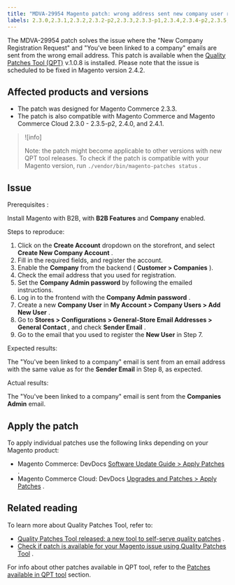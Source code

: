 ```yaml
---
title: "MDVA-29954 Magento patch: wrong address sent new company user registration email"
labels: 2.3.0,2.3.1,2.3.2,2.3.2-p2,2.3.3,2.3.3-p1,2.3.4,2.3.4-p2,2.3.5,2.3.5-p1,2.3.5-p2,2.4.0,2.4.1,B2B features,Companies Admin,QPT 1.0.8,QPT patches,Magento Commerce,Magento Commerce Cloud,Quality Patches Tool,New Company Registration Request,email address,sender email,user
---
```


The MDVA-29954 patch solves the issue where the "New Company Registration Request" and "You've been linked to a company" emails are sent from the wrong email address. This patch is available when the [Quality Patches Tool (QPT)](https://devdocs.magento.com/guides/v2.4/comp-mgr/patching.html#mqp) v.1.0.8 is installed. Please note that the issue is scheduled to be fixed in Magento version 2.4.2.

## Affected products and versions

* The patch was designed for Magento Commerce 2.3.3.
* The patch is also compatible with Magento Commerce and Magento Commerce Cloud 2.3.0 - 2.3.5-p2, 2.4.0, and 2.4.1.

>![info]
>
>Note: the patch might become applicable to other versions with new QPT tool releases. To check if the patch is compatible with your Magento version, run `./vendor/bin/magento-patches status` .

## Issue

 <span class="wysiwyg-underline">Prerequisites</span> :

Install Magento with B2B, with **B2B Features** and **Company** enabled.

 <span class="wysiwyg-underline">Steps to reproduce:</span> 

1. Click on the **Create Account** dropdown on the storefront, and select **Create New Company Account** .
1. Fill in the required fields, and register the account.
1. Enable the **Company** from the backend ( **Customer > Companies** ).
1. Check the email address that you used for registration.
1. Set the **Company Admin password** by following the emailed instructions.
1. Log in to the frontend with the **Company Admin password** .
1. Create a new **Company User** in **My Account > Company Users > Add New User** .
1. Go to **Stores > Configurations > General-Store Email Addresses > General Contact** , and check **Sender Email** .
1. Go to the email that you used to register the **New User** in Step 7.

 <span class="wysiwyg-underline">Expected results:</span> 

The "You've been linked to a company" email is sent from an email address with the same value as for the **Sender Email** in Step 8, as expected.

 <span class="wysiwyg-underline">Actual results:</span> 

The "You've been linked to a company" email is sent from the **Companies Admin** email.

## Apply the patch

To apply individual patches use the following links depending on your Magento product:

* Magento Commerce: DevDocs [Software Update Guide > Apply Patches](https://devdocs.magento.com/guides/v2.4/comp-mgr/patching.html) .
* Magento Commerce Cloud: DevDocs [Upgrades and Patches > Apply Patches](https://devdocs.magento.com/cloud/project/project-patch.html) .

## Related reading

To learn more about Quality Patches Tool, refer to:

* [Quality Patches Tool released: a new tool to self-serve quality patches](https://support.magento.com/hc/en-us/articles/360047139492) .
* [Check if patch is available for your Magento issue using Quality Patches Tool](https://support.magento.com/hc/en-us/articles/360047125252) .

For info about other patches available in QPT tool, refer to the [Patches available in QPT tool](https://support.magento.com/hc/en-us/sections/360010506631-Patches-available-in-QPT-tool-) section.